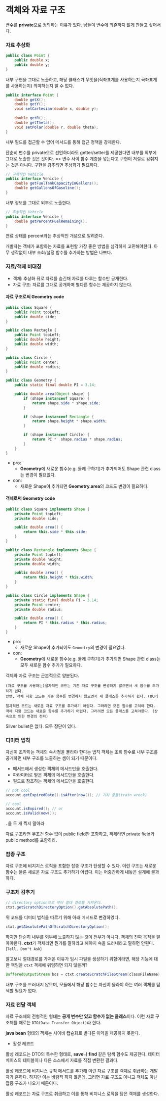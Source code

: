 # 객체와 자료 구조

변수를 **private**으로 정의하는 이유가 있다.
남들이 변수에 의존하지 않게 만들고 싶어서다.

### 자료 추상화

```java
public class Point {
    public double x;
    public double y;
}
```

내부 구현을 그대로 노출하고, 해당 클래스가 무엇을(직좌표계를 사용하는지 극좌표계를 사용하는지) 의미하는지 알 수 없다.

```java
public interface Point {
    double getX();
    double getY();
    void setCartesian(double x, double y);
    
    double getR();
    double getTheta();
    void setPolar(double r, double theta);
}
```

내부 필드를 접근할 수 없어 메서드를 통해 접근 정책을 강제한다.


단순히 변수를 private으로 선언하더라도 getter/setter를 제공한다면 내부를 외부에 그대로 노출한 것은 것이다.
=> 변수 사이 함수 계층을 넣는다고 구현이 저절로 감춰지는 것은 아니다. 구현을 감추려면 추상화가 필요하다.

```java
// 구체적인 Vehicle
public interface Vehicle {
    double getFuelTankCapacityInGallons();
    double getGallonsOfGasoline();
}
```

내부 정보를 그대로 외부로 노출한다.

```java
// 추상적인 Vehicle
public interface Vehicle {
    double getPercentFuelRemaining();
}
```

연료 상태를 percent라는 추상적인 개념으로 알려준다.

개발자는 객체가 포함하는 자료를 표현할 가장 좋은 방법을 심각하게 고민해야한다.
아무 생각없이 내부 조회/설정 함수를 추가하는 방법은 나쁘다.

### 자료/객체 비대칭

- 객체: 추상화 뒤로 자료를 숨긴채 자료를 다루는 함수만 공개한다.
- 자료 구조: 자료를 그대로 공개하며 별다른 함수는 제공하지 않는다.

#### 자료 구조로써 Geometry code
```java
public class Square {
    public Point topLeft;
    public double side;
}

public class Rectagle {
    public Point topLeft;
    public double height;
    public double width;
}

public class Circle {
    public Point center;
    public double radius;
}

public class Geometry {
    public static final double PI = 3.14;

    public double area(Object shape) {
        if (shape instanceof Square) {
            return shape.side * shape.side;
        }

        if (shape instanceof Rectangle {
            return shape.height * shape.width;
        }

        if (shape instanceof Circle) {
            return PI *  shape.radius * shape.radius;
        }
    }
}
```

- pro:
    - **Geometry**에 새로운 함수(e.g. 둘레 구하기)가 추가되어도 Shape 관련 class는 변경이 필요없다.
- con:
    - 새로운 Shape이 추가되면 **Geometry.area**의 코드도 변경이 필요하다.


#### 객체로써 Geometry code
```java
public class Square implements Shape {
    private Point topLeft;
    private double side;

    public double area() {
        return this.side * this.side;
    }
}

public class Rectangle implements Shape {
    private Point topLeft;
    private double height;
    private double width;

    public double area() {
        return this.height * this.width;
    }
}

public class Circle implements Shape {
    private static final double PI = 3.14;
    private Point center;
    private double radius;

    public double area() {
        return PI * this.radius * this.radius;
    }
}
```

- pro:
    - 새로운 Shape이 추가되어도 `Geometry`의 변경이 필요없다.
- con:
    - **Geometry**에 새로운 함수(e.g. 둘레 구하기)가 추가되면 Shape 관련 class는 모두 새로운 함수 추가가 필요하다.

객체와 자료 구조는 근본적으로 양분된다.

```
(자료 구조를 사용하는)절차적인 코드는 기존 자료 구조를 변경하지 않으면서 새 함수를 추가하기 쉽다.
반면, 객체 지향 코드는 기존 함수를 변경하지 않으면서 새 클래스를 추가하기 쉽다. (OCP)
```

```
절차적인 코드는 새로운 자료 구조를 추가하기 어렵다. 그러려면 모든 함수를 고쳐야 한다.
객체 지향 코드는 새로운 함수를 추가하기 어렵다. 그러려면 모든 클래스를 고쳐야한다. (상속으로 인한 변경의 전파)
```

Silver bullet은 없다.
모두 장단이 있다.

### 디미터 법칙

자신이 조작하는 객체의 속사정을 몰라야 한다는 법칙
객체는 조회 함수로 내부 구조를 공개하면 내부 구조를 노출하는 셈이 되기 때문이다.

- 메서드에서 생성한 객체의 메서드만을 호출한다.
- 파라미터로 받은 객체의 메서드만을 호출한다.
- 필드로 참조하는 객체의 메서드만을 호출한다.

```java
// not cool
account.getExpiredDate().isAfter(now()); // 기차 충돌(train wreck)

// cool
account.isExpired(); // or
account.isValid(now());
```

`.`을 두 개 찍지 말아라

자료 구조라면 무조건 함수 없이 public field만 포함하고,
객체라면 private field와 public method를 포함하라.

### 잡종 구조

자료 구조에 비지지스 로직을 포함한 잡종 구조가 탄생할 수 있다.
이런 구조는 새로운 함수는 물론 새로운 자료 구조도 추가하기 어렵다.
이는 어중간하게 내놓은 설계에 불과하다.

### 구조체 감추기

```java
// directory option으로 부터 절대 경로를 가져온다.
ctxt.getScratchDirectoryOption().getAbsolutePath();
```

위 코드를 디미터 법칙을 따르기 위해 아래 메서드로 변경하였다.

```java
ctxt.getAbsolutePathOfScratchDirectoryOption();
```

하지만 단순히 내부를 외부에 노출하지 않는 것이 전부가 아니다.
객체의 진짜 목적을 알아야한다.
**ctxt**가 객체라면 뭔가를 말하라고 해야지 속을 드러내라고 말하면 안된다. (`Tell, Don't Ask`)

알고보니 절대경로를 가져온 이유가 임시 파일을 생성하기 위함이라면,
해당 기능에 대한 책임을 `ctxt` 객체에 위임하면 되지 않을까?

```java
BufferedOutputStream bos = ctxt.createScratchFileStream(classFileName);
```

내부 구조를 드러내지 않으며, 모듈에서 해당 함수는 자신이 몰라야 하는 여러 객체를 탐색할 필요가 없다.

### 자료 전달 객체

자료 구조체의 전형적인 형태는 **공개 변수만 있고 함수가 없는 클래스**이다.
이런 자료 구조체를 때로는 `DTO(Data Transfer Object)`라 한다.

**java bean** 형태의 객체는 사이비 캡슐화로 별다른 이익을 제공하지 못한다.

- 활성 레코드

활성 레코드는 DTO의 특수한 형태로, **save**나 **find** 같은 탐색 함수도 제공한다.
데이터 베이스의 테이블이나 다른 소스에서 자료를 직접 변환한 결과다.

활성 레코드에 비지니스 규칙 메서드를 추가해 이런 자료 구조를 객체로 취급하는 개발자가 흔하다.
하지만 이는 바람직 하지 않은데, 그러면 자료 구조도 아니고 객체도 아닌 잡종 구조가 나오기 때문이다.

활성 레코드는 자료 구조로 취급하고 이를 통해 비지니스 로직을 담은 객체를 생성한다.
